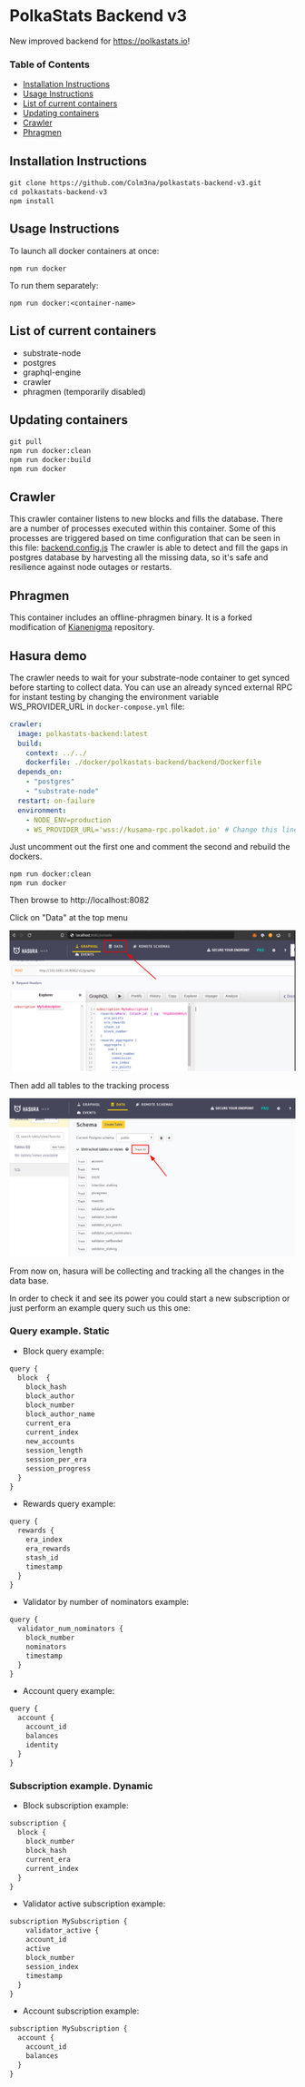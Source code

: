 # PolkaStats Backend v3

New improved backend for https://polkastats.io!

<!--ts-->

### Table of Contents

   * [Installation Instructions](#installation-instructions)
   * [Usage Instructions](#usage-instructions)
   * [List of current containers](#list-of-current-containers)
   * [Updating containers](#updating-containers)
   * [Crawler](#crawler)
   * [Phragmen](#phragmen)


<!--te-->

## Installation Instructions

```
git clone https://github.com/Colm3na/polkastats-backend-v3.git
cd polkastats-backend-v3
npm install
```

## Usage Instructions

To launch all docker containers at once:
```
npm run docker
```
To run them separately:
```
npm run docker:<container-name>
```

## List of current containers

- substrate-node
- postgres
- graphql-engine
- crawler
- phragmen  (temporarily disabled)

## Updating containers

```
git pull
npm run docker:clean
npm run docker:build
npm run docker
```

## Crawler

This crawler container listens to new blocks and fills the database. There are a number of processes executed within this container. Some of this processes are triggered based on time configuration that can be seen in this file: [backend.config.js](https://github.com/Colm3na/polkastats-backend-v3/blob/develop/backend.config.js)
The crawler is able to detect and fill the gaps in postgres database by harvesting all the missing data, so it's safe and resilience against node outages or restarts.

## Phragmen

This container includes an offline-phragmen binary. It is a forked modification of [Kianenigma](https://github.com/kianenigma/offline-phragmen) repository.

## Hasura demo

The crawler needs to wait for your substrate-node container to get synced before starting to collect data. You can use an already synced external RPC for instant testing by changing the environment variable WS_PROVIDER_URL in `docker-compose.yml` file:

```yaml
crawler:
  image: polkastats-backend:latest
  build:
    context: ../../
    dockerfile: ./docker/polkastats-backend/backend/Dockerfile
  depends_on:
    - "postgres"
    - "substrate-node"
  restart: on-failure
  environment:
    - NODE_ENV=production
    - WS_PROVIDER_URL='wss://kusama-rpc.polkadot.io' # Change this line
```

Just uncomment out the first one and comment the second and rebuild the dockers.

```
npm run docker:clean
npm run docker
```

Then browse to http://localhost:8082

Click on "Data" at the top menu

![](images/hasura-data.png)

Then add all tables to the tracking process

![](images/hasura-track.png)

From now on, hasura will be collecting and tracking all the changes in the data base.

In order to check it and see its power you could start a new subscription or just perform an example query such us this one:

### Query example. Static

- Block query example:
```
query {
  block  {
    block_hash
    block_author
    block_number
    block_author_name
    current_era
    current_index
    new_accounts
    session_length
    session_per_era
    session_progress
  }
}
```

- Rewards query example:
```
query {
  rewards {
    era_index
    era_rewards
    stash_id
    timestamp
  }
}
```

- Validator by number of nominators example:
```
query {
  validator_num_nominators {
    block_number
    nominators
    timestamp
  }
}
```

- Account query example:
```
query {
  account {
    account_id
    balances
    identity
  }
}
```

### Subscription example. Dynamic

- Block subscription example:
```
subscription {
  block {
    block_number
    block_hash
    current_era
    current_index
  }
}
```

- Validator active subscription example:
```
subscription MySubscription {
	validator_active {
    account_id
    active
    block_number
    session_index
    timestamp
  }
}
```

- Account subscription example:
```
subscription MySubscription {
  account {
    account_id
    balances
  }
}
```
